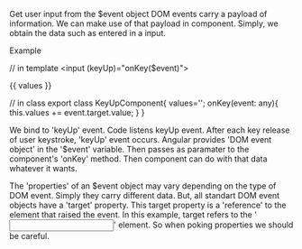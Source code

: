Get user input from the $event object
DOM events carry a payload of information.
We can make use of that payload in component.
Simply, we obtain the data such as entered in a input.

Example

// in template
<input (keyUp)="onKey($event)">
<p>{{ values }} </p>

// in class
export class KeyUpComponent{
    values='';
    onKey(event: any){
        this.values += event.target.value;
    }
}

We bind to 'keyUp' event.
Code listens keyUp event.
After each key release of user keystroke, 'keyUp' event occurs.
Angular provides 'DOM event object' in the '$event' variable.
Then passes as paramater to the component's 'onKey' method.
Then component can do with that data whatever it wants.

The 'properties' of an $event object may vary depending on the type of DOM event.
Simply they carry different data.
But, all standart DOM event objects have a 'target' property.
This target property is a 'reference' to the element that raised the event.
In this example, target refers to the '<input>' element.
So when poking properties we should be careful.